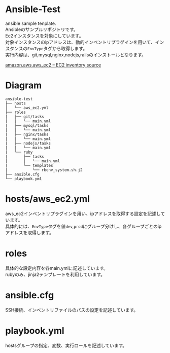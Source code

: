 # Ansible-Test
ansible sample tenplate.  
Ansibleのサンプルリポジトリです。  
Ec2インスタンスを対象にしています。  
対象インスタンスのipアドレスは、動的インベントリプラグインを用いて、インスタンスの`EnvType`タグから取得します。  
実行内容は、git,mysql,nginx,nodejs,railsのインストールとなります。

[amazon.aws.aws_ec2 – EC2 inventory source](https://docs.ansible.com/ansible/latest/collections/amazon/aws/aws_ec2_inventory.html)

# Diagram
```
ansible-test
├── hosts
│   └── aws_ec2.yml   
├── roles
|   ├── git/tasks
|   |   └── main.yml
|   ├── mysql/tasks
|   |   └── main.yml
|   ├── nginx/tasks
|   |   └── main.yml
|   ├── nodejs/tasks
|   |   └── main.yml
|   └── ruby
|       ├── tasks
|       |   └── main.yml
|       └── templates
|           └── rbenv_system.sh.j2
├── ansible.cfg
└── playbook.yml
```

# hosts/aws_ec2.yml
aws_ec2インベントリプラグインを用い、ipアドレスを取得する設定を記述しています。  
具体的には、`EnvType`タグを値`dev`,`prod`にグループ分けし、各グループごとのipアドレスを取得します。

# roles
具体的な設定内容を各main.ymlに記述しています。  
rubyのみ、jinja2テンプレートを利用しています。

# ansible.cfg  
SSH接続、インベントリファイルのパスの設定を記述しています。

# playbook.yml
hostsグループの指定、変数、実行ロールを記述しています。
